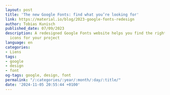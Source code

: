 ```yaml
---
layout: post
title: 'The new Google Fonts: find what you’re looking for'
link: https://material.io/blog/2023-google-fonts-redesign
author: Tobias Kunisch
published_date: 07/09/2023
description: A redesigned Google Fonts website helps you find the right fonts and
  icons for your project
language: en
categories:
- Liens
tags:
- google
- design
- font
og-tags: google, design, font
permalink: "/:categories/:year/:month/:day/:title/"
date: '2024-11-05 20:55:44 +0100'
---
```

